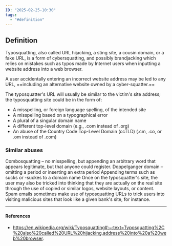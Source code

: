 ```yaml
---
ID: "2025-02-25-10:30"
tags:
  - "#definition"
---
```

## Definition

Typosquatting, also called URL hijacking, a sting site, a cousin domain, or a fake URL, is a form of cybersquatting, and possibly brandjacking which relies on mistakes such as typos made by Internet users when inputting a website address into a web browser.

A user accidentally entering an incorrect website address may be led to any URL, ==including an alternative website owned by a cyber-squatter.==

The typosquatter's URL will usually be similar to the victim's site address; the typosquatting site could be in the form of:
- A misspelling, or foreign language spelling, of the intended site
- A misspelling based on a typographical error
- A plural of a singular domain name
- A different top-level domain (e.g., .com instead of .org)
- An abuse of the Country Code Top-Level Domain (ccTLD) (.cm, .co, or .om instead of .com)

### Similar abuses

Combosquatting – no misspelling, but appending an arbitrary word that appears legitimate, but that anyone could register.
Doppelganger domain – omitting a period or inserting an extra period
Appending terms such as sucks or -suckes to a domain name
Once on the typosquatter's site, the user may also be tricked into thinking that they are actually on the real site through the use of copied or similar logos, website layouts, or content. Spam emails sometimes make use of typosquatting URLs to trick users into visiting malicious sites that look like a given bank's site, for instance.

---
#### References
- https://en.wikipedia.org/wiki/Typosquatting#:~:text=Typosquatting%2C%20also%20called%20URL%20hijacking,address%20into%20a%20web%20browser.